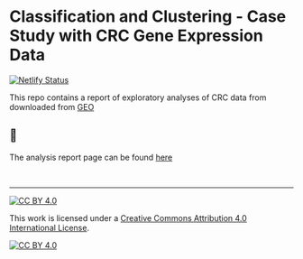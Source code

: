Classification and Clustering - Case Study with CRC Gene Expression Data
================

<!-- index.md is generated from index.Rmd. Please edit that file -->

[![Netlify
Status](https://api.netlify.com/api/v1/badges/aa342342-095b-4dae-b665-e467b84a3d5f/deploy-status)](https://app.netlify.com/sites/crc-explore/deploys)

This repo contains a report of exploratory analyses of CRC data from
downloaded from [GEO](https://www.ncbi.nlm.nih.gov/geo)

🚧
-

The analysis report page can be found
[here](https://crc-explore.netlify.app/)

<br/>

------------------------------------------------------------------------

<!-- From https://github.com/santisoler/cc-licenses -->

[![CC BY
4.0](https://img.shields.io/badge/License-CC%20BY%204.0-lightgrey.svg)](http://creativecommons.org/licenses/by/4.0/)

This work is licensed under a [Creative Commons Attribution 4.0
International License](http://creativecommons.org/licenses/by/4.0/).

[![CC BY
4.0](https://i.creativecommons.org/l/by/4.0/88x31.png)](http://creativecommons.org/licenses/by/4.0/)

<!-- DOESNT WORK WITH GITHUB
## References
<div id="refs"></div>
-->
<!--


Rscript -e "rmarkdown::render('index.Rmd')"

# nohup Rscript -e "rmarkdown::render('index.Rmd', rmarkdown::md_document())" > index.log  &
# nohup Rscript -e "rmarkdown::render('index.Rmd')" > index.log  &

### REMEMBER TO `cp index.md ../README.md`

-->
